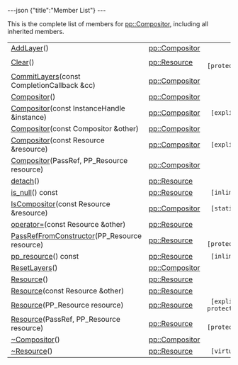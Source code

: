 ---json {"title":"Member List"} ---

This is the complete list of members for <a href="/docs/native-client/pepper_stable/cpp/classpp_1_1_compositor/" class="el">pp::Compositor</a>, including all inherited members.

<table><tbody><tr class="odd"><td><a href="/docs/native-client/pepper_stable/cpp/classpp_1_1_compositor#adddfb226d04f6169def30afe3639c15d" class="el">AddLayer</a>()</td><td><a href="/docs/native-client/pepper_stable/cpp/classpp_1_1_compositor/" class="el">pp::Compositor</a></td><td></td></tr><tr class="even"><td><a href="/docs/native-client/pepper_stable/cpp/classpp_1_1_resource#ad4016f37d3022863ca0188acb26ac9c4" class="el">Clear</a>()</td><td><a href="/docs/native-client/pepper_stable/cpp/classpp_1_1_resource/" class="el">pp::Resource</a></td><td><code> [protected]</code></td></tr><tr class="odd"><td><a href="/docs/native-client/pepper_stable/cpp/classpp_1_1_compositor#ad9171e29e89900cccd7c10cc4654cae1" class="el">CommitLayers</a>(const CompletionCallback &amp;cc)</td><td><a href="/docs/native-client/pepper_stable/cpp/classpp_1_1_compositor/" class="el">pp::Compositor</a></td><td></td></tr><tr class="even"><td><a href="/docs/native-client/pepper_stable/cpp/classpp_1_1_compositor#abe16adaeaac2569518d28e070ce487b2" class="el">Compositor</a>()</td><td><a href="/docs/native-client/pepper_stable/cpp/classpp_1_1_compositor/" class="el">pp::Compositor</a></td><td></td></tr><tr class="odd"><td><a href="/docs/native-client/pepper_stable/cpp/classpp_1_1_compositor#a0dc88d1d68ca2ab34f0c8ffa1a0b2f4b" class="el">Compositor</a>(const InstanceHandle &amp;instance)</td><td><a href="/docs/native-client/pepper_stable/cpp/classpp_1_1_compositor/" class="el">pp::Compositor</a></td><td><code> [explicit]</code></td></tr><tr class="even"><td><a href="/docs/native-client/pepper_stable/cpp/classpp_1_1_compositor#a30abcad5657f2b7779c20764f9026460" class="el">Compositor</a>(const Compositor &amp;other)</td><td><a href="/docs/native-client/pepper_stable/cpp/classpp_1_1_compositor/" class="el">pp::Compositor</a></td><td></td></tr><tr class="odd"><td><a href="/docs/native-client/pepper_stable/cpp/classpp_1_1_compositor#ad1130a511519ff5a5bc7bfae44cb0b6d" class="el">Compositor</a>(const Resource &amp;resource)</td><td><a href="/docs/native-client/pepper_stable/cpp/classpp_1_1_compositor/" class="el">pp::Compositor</a></td><td><code> [explicit]</code></td></tr><tr class="even"><td><a href="/docs/native-client/pepper_stable/cpp/classpp_1_1_compositor#a43e403e54998200768d198ae95571461" class="el">Compositor</a>(PassRef, PP_Resource resource)</td><td><a href="/docs/native-client/pepper_stable/cpp/classpp_1_1_compositor/" class="el">pp::Compositor</a></td><td></td></tr><tr class="odd"><td><a href="/docs/native-client/pepper_stable/cpp/classpp_1_1_resource#a81b9246381bdddacca3ac25f6ded2bfd" class="el">detach</a>()</td><td><a href="/docs/native-client/pepper_stable/cpp/classpp_1_1_resource/" class="el">pp::Resource</a></td><td></td></tr><tr class="even"><td><a href="/docs/native-client/pepper_stable/cpp/classpp_1_1_resource#a859068e34cdc2dc0b78754c255323aa9" class="el">is_null</a>() const</td><td><a href="/docs/native-client/pepper_stable/cpp/classpp_1_1_resource/" class="el">pp::Resource</a></td><td><code> [inline]</code></td></tr><tr class="odd"><td><a href="/docs/native-client/pepper_stable/cpp/classpp_1_1_compositor#ab699455da240e4a7ed01740b4c05d81f" class="el">IsCompositor</a>(const Resource &amp;resource)</td><td><a href="/docs/native-client/pepper_stable/cpp/classpp_1_1_compositor/" class="el">pp::Compositor</a></td><td><code> [static]</code></td></tr><tr class="even"><td><a href="/docs/native-client/pepper_stable/cpp/classpp_1_1_resource#aaf808a98bdaa7998d82e19514aa87423" class="el">operator=</a>(const Resource &amp;other)</td><td><a href="/docs/native-client/pepper_stable/cpp/classpp_1_1_resource/" class="el">pp::Resource</a></td><td></td></tr><tr class="odd"><td><a href="/docs/native-client/pepper_stable/cpp/classpp_1_1_resource#a3eda014529127a818df8d5bb5ec2fdf0" class="el">PassRefFromConstructor</a>(PP_Resource resource)</td><td><a href="/docs/native-client/pepper_stable/cpp/classpp_1_1_resource/" class="el">pp::Resource</a></td><td><code> [protected]</code></td></tr><tr class="even"><td><a href="/docs/native-client/pepper_stable/cpp/classpp_1_1_resource#a46a6123de0b007ad3fcb6f666534ccb4" class="el">pp_resource</a>() const</td><td><a href="/docs/native-client/pepper_stable/cpp/classpp_1_1_resource/" class="el">pp::Resource</a></td><td><code> [inline]</code></td></tr><tr class="odd"><td><a href="/docs/native-client/pepper_stable/cpp/classpp_1_1_compositor#a178daa26f7dd593a6905235fa840d54b" class="el">ResetLayers</a>()</td><td><a href="/docs/native-client/pepper_stable/cpp/classpp_1_1_compositor/" class="el">pp::Compositor</a></td><td></td></tr><tr class="even"><td><a href="/docs/native-client/pepper_stable/cpp/classpp_1_1_resource#a56679e93a58101c8dce5dc510811a094" class="el">Resource</a>()</td><td><a href="/docs/native-client/pepper_stable/cpp/classpp_1_1_resource/" class="el">pp::Resource</a></td><td></td></tr><tr class="odd"><td><a href="/docs/native-client/pepper_stable/cpp/classpp_1_1_resource#ab0f664099ca06367180f220ea7e0b831" class="el">Resource</a>(const Resource &amp;other)</td><td><a href="/docs/native-client/pepper_stable/cpp/classpp_1_1_resource/" class="el">pp::Resource</a></td><td></td></tr><tr class="even"><td><a href="/docs/native-client/pepper_stable/cpp/classpp_1_1_resource#a555de93fdf4793f7db1183bf71d20580" class="el">Resource</a>(PP_Resource resource)</td><td><a href="/docs/native-client/pepper_stable/cpp/classpp_1_1_resource/" class="el">pp::Resource</a></td><td><code> [explicit, protected]</code></td></tr><tr class="odd"><td><a href="/docs/native-client/pepper_stable/cpp/classpp_1_1_resource#a907d3d6b7e292587c8cb9ff30d0a418d" class="el">Resource</a>(PassRef, PP_Resource resource)</td><td><a href="/docs/native-client/pepper_stable/cpp/classpp_1_1_resource/" class="el">pp::Resource</a></td><td><code> [protected]</code></td></tr><tr class="even"><td><a href="/docs/native-client/pepper_stable/cpp/classpp_1_1_compositor#abf2a4c7ef3a0a727d1b80a5cd2f39729" class="el">~Compositor</a>()</td><td><a href="/docs/native-client/pepper_stable/cpp/classpp_1_1_compositor/" class="el">pp::Compositor</a></td><td></td></tr><tr class="odd"><td><a href="/docs/native-client/pepper_stable/cpp/classpp_1_1_resource#a081165265e2bd8217eaa2be2aeeb3aa3" class="el">~Resource</a>()</td><td><a href="/docs/native-client/pepper_stable/cpp/classpp_1_1_resource/" class="el">pp::Resource</a></td><td><code> [virtual]</code></td></tr></tbody></table>
